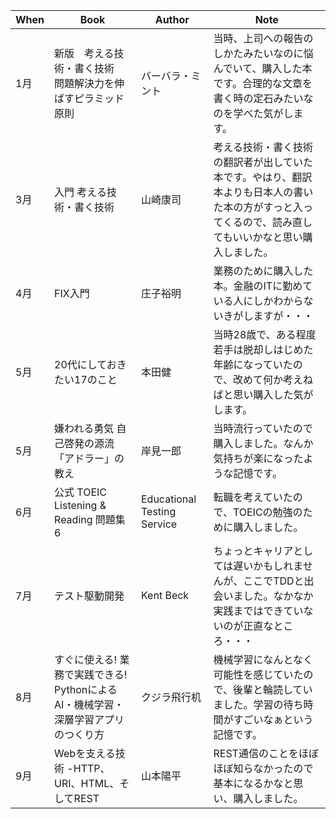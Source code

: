 | When | Book | Author | Note |
|------|------|------|------|
| 1月 | 新版　考える技術・書く技術　問題解決力を伸ばすピラミッド原則 | バーバラ・ミント | 当時、上司への報告のしかたみたいなのに悩んでいて、購入した本です。合理的な文章を書く時の定石みたいなのを学べた気がします。 |
| 3月 | 入門 考える技術・書く技術 | 山崎康司 | 考える技術・書く技術の翻訳者が出していた本です。やはり、翻訳本よりも日本人の書いた本の方がすっと入ってくるので、読み直してもいいかなと思い購入しました。 |
| 4月 | FIX入門 | 庄子裕明 | 業務のために購入した本。金融のITに勤めている人にしかわからないきがしますが・・・ |
| 5月 | 20代にしておきたい17のこと | 本田健 | 当時28歳で、ある程度若手は脱却しはじめた年齢になっていたので、改めて何か考えねばと思い購入した気がします。 |
| 5月 | 嫌われる勇気 自己啓発の源流「アドラー」の教え | 岸見一郎 | 当時流行っていたので購入しました。なんか気持ちが楽になったような記憶です。 |
| 6月 | 公式 TOEIC Listening & Reading 問題集 6 | Educational Testing Service | 転職を考えていたので、TOEICの勉強のために購入しました。 |
| 7月 | テスト駆動開発 | Kent Beck | ちょっとキャリアとしては遅いかもしれませんが、ここでTDDと出会いました。なかなか実践まではできていないのが正直なところ・・・ |
| 8月 | すぐに使える! 業務で実践できる! Pythonによる AI・機械学習・深層学習アプリのつくり方 | クジラ飛行机 | 機械学習になんとなく可能性を感じていたので、後輩と輪読していました。学習の待ち時間がすごいなぁという記憶です。 |
| 9月 | Webを支える技術 -HTTP、URI、HTML、そしてREST | 山本陽平 | REST通信のことをほぼほぼ知らなかったので基本になるかなと思い、購入しました。 |

